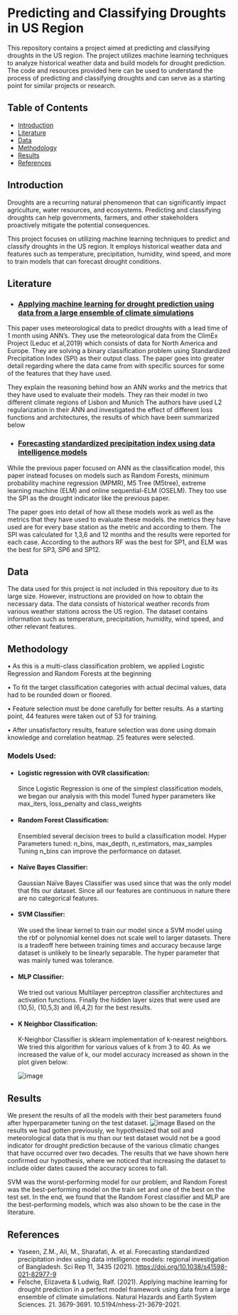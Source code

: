 # Predicting and Classifying Droughts in US Region

This repository contains a project aimed at predicting and classifying droughts in the US region. The project utilizes machine learning techniques to analyze historical weather data and build models for drought prediction. The code and resources provided here can be used to understand the process of predicting and classifying droughts and can serve as a starting point for similar projects or research.

## Table of Contents
- [Introduction](https://github.com/ayush26sharma/Predicting-and-Classifying-Droughts-in-US-Region/tree/main#introduction)
- [Literature](https://github.com/ayush26sharma/Predicting-and-Classifying-Droughts-in-US-Region/tree/main#literature)
- [Data](https://github.com/ayush26sharma/Predicting-and-Classifying-Droughts-in-US-Region/tree/main#data)
- [Methodology](https://github.com/ayush26sharma/Predicting-and-Classifying-Droughts-in-US-Region/tree/main#methodology)
- [Results](https://github.com/ayush26sharma/Predicting-and-Classifying-Droughts-in-US-Region/tree/main#results)
- [References](https://github.com/ayush26sharma/Predicting-and-Classifying-Droughts-in-US-Region/tree/main#references)

## Introduction
Droughts are a recurring natural phenomenon that can significantly impact agriculture, water resources, and ecosystems. Predicting and classifying droughts can help governments, farmers, and other stakeholders proactively mitigate the potential consequences.

This project focuses on utilizing machine learning techniques to predict and classify droughts in the US region. It employs historical weather data and features such as temperature, precipitation, humidity, wind speed, and more to train models that can forecast drought conditions.

## Literature

- ### [Applying machine learning for drought prediction using data from a large ensemble of climate simulations](https://nhess.copernicus.org/articles/21/3679/2021/)

This paper uses meteorological data to predict droughts with a lead time of 1 month using ANN’s. They use the
meteorological data from the ClimEx Project (Leduc et al,2019) which consists of data for North America and
Europe. They are solving a binary classification problem using Standardized Precipitation Index (SPI) as
their output class. The paper goes into greater detail regarding where the data came from with specific
sources for some of the features that they have used.

They explain the reasoning behind how an ANN works and the metrics that they have used to evaluate their
models. They ran their model in two different climate regions of Lisbon and Munich The authors have used
L2 regularization in their ANN and investigated the effect of different loss functions and architectures, the
results of which have been summarized below 

- ### [Forecasting standardized precipitation index using data intelligence models](https://www.nature.com/articles/s41598-021-82977-9)

While the previous paper focused on ANN as the
classification model, this paper instead focuses on models
such as Random Forests, minimum probability machine
regression (MPMR), M5 Tree (M5tree), extreme learning
machine (ELM) and online sequential-ELM (OSELM). They
too use the SPI as the drought indicator like the previous
paper. 

The paper goes into detail of how all these models
work as well as the metrics that they have used to evaluate
these models. the metrics they have used are for every base
station as the metric and according to them. The SPI was
calculated for 1,3,6 and 12 months and the results were
reported for each case. According to the authors RF was the
best for SP1, and ELM was the best for SP3, SP6 and SP12.

## Data
The data used for this project is not included in this repository due to its large size. However, instructions are provided on how to obtain the necessary data. The data consists of historical weather records from various weather stations across the US region. The dataset contains information such as temperature, precipitation, humidity, wind speed, and other relevant features.

## Methodology
• As this is a multi-class classification problem, we
applied Logistic Regression and Random Forests at
the beginning

• To fit the target classification categories with actual
decimal values, data had to be rounded down or
floored.

• Feature selection must be done carefully for better
results. As a starting point, 44 features were taken
out of 53 for training.

• After unsatisfactory results, feature selection was
done using domain knowledge and correlation
heatmap. 25 features were selected.


### Models Used:
- #### Logistic regression with OVR classification:
  Since Logistic Regression is one of the simplest
classification models, we began our analysis
with this model Tuned hyper parameters like max_iters,
loss_penalty and class_weights
- #### Random Forest Classification:
  Ensembled several decision trees to build a
classification model.
 Hyper Parameters tuned: n_bins, max_depth,
n_estimators, max_samples
 Tuning n_bins can improve the performance on
dataset.
- #### Naïve Bayes Classifier:
   Gaussian Naïve Bayes Classifier was used since
that was the only model that fits our dataset.
   Since all our features are continuous in nature
there are no categorical features.
- #### SVM Classifier:
   We used the linear kernel to train our model
since a SVM model using the rbf or polynomial
kernel does not scale well to larger datasets.
   There is a tradeoff here between training times
and accuracy because large dataset is unlikely
to be linearly separable.
 The hyper parameter that was mainly tuned was
tolerance.
- #### MLP Classifier:
  We tried out various Multilayer perceptron classifier architectures and activation functions. Finally the hidden layer sizes that were used are
(10,5), (10,5,3) and (6,4,2) for the best results.

- #### K Neighbor Classification:
  K-Neighbor Classifier is sklearn
implementation of k-nearest neighbors.
  We tried this algorithm for various values
of k from 3 to 40.
  As we increased the value of k, our model
accuracy increased as shown in the plot
given below:

     ![image](https://github.com/ayush26sharma/Predicting-and-Classifying-Droughts-in-US-Region/assets/58669560/bd720450-daf5-44f4-ab8b-f7f4c826dae3)


## Results
We present the results of all the models with their best parameters found after hyperparameter tuning on the test dataset.
![image](https://github.com/ayush26sharma/Predicting-and-Classifying-Droughts-in-US-Region/assets/58669560/4dd8c720-9f93-4d98-8999-9406bce6a49f)
Based on the results we had gotten previously, we hypothesized that soil and meteorological data that is mu than our test dataset would not be a good indicator for drought prediction because of the various climatic changes that have occurred over two decades. The results that we have shown here confirmed our hypothesis, where we noticed that increasing the dataset to include older dates caused the accuracy scores to fall.

SVM was the worst-performing model for our problem, and Random Forest was the best-performing model on the train set and one of the best on the test set. In the end, we found that the Random Forest classifier and MLP are the best-performing models, which was also shown to be the case in the literature.

## References

- Yaseen, Z.M., Ali, M., Sharafati, A. et al. Forecasting standardized precipitation index using data intelligence models: regional investigation of Bangladesh. Sci Rep 11, 3435 (2021). https://doi.org/10.1038/s41598-021-82977-9
- Felsche, Elizaveta & Ludwig, Ralf. (2021). Applying machine learning for drought prediction in a perfect model framework using data from a large ensemble of climate simulations. Natural Hazards and Earth System Sciences. 21. 3679-3691. 10.5194/nhess-21-3679-2021. 

